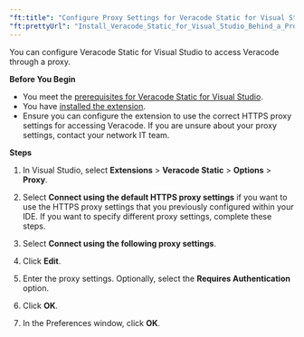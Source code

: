 ```yaml
---
"ft:title": "Configure Proxy Settings for Veracode Static for Visual Studio (Legacy)"
"ft:prettyUrl": "Install_Veracode_Static_for_Visual_Studio_Behind_a_Proxy"
---
```

You can configure Veracode Static for Visual Studio to access Veracode through a proxy.

<p font-size="13pt"><b>Before You Begin</b></p>

- You meet the [prerequisites for Veracode Static for Visual Studio](https://docs.veracode.com/r/Permissioning_Veracode_Static_for_Visual_Studio).
- You have [installed the extension](https://docs.veracode.com/r/t_install_visual_studio_extension_2).
- Ensure you can configure the extension to use the correct HTTPS proxy settings for accessing Veracode. If you are unsure about your proxy settings, contact your network IT team.

<p font-size="13pt"><b>Steps</b></p>

1.  In Visual Studio, select **Extensions** > **Veracode Static** \> **Options** \> **Proxy**.

2.  Select **Connect using the default HTTPS proxy settings** if you want to use the HTTPS proxy settings that you previously configured within your IDE. If you want to specify different proxy settings, complete these steps.

3.  Select **Connect using the following proxy settings**.

4.  Click **Edit**.

5.  Enter the proxy settings. Optionally, select the **Requires Authentication** option.

6.  Click **OK**.

7.  In the Preferences window, click **OK**.